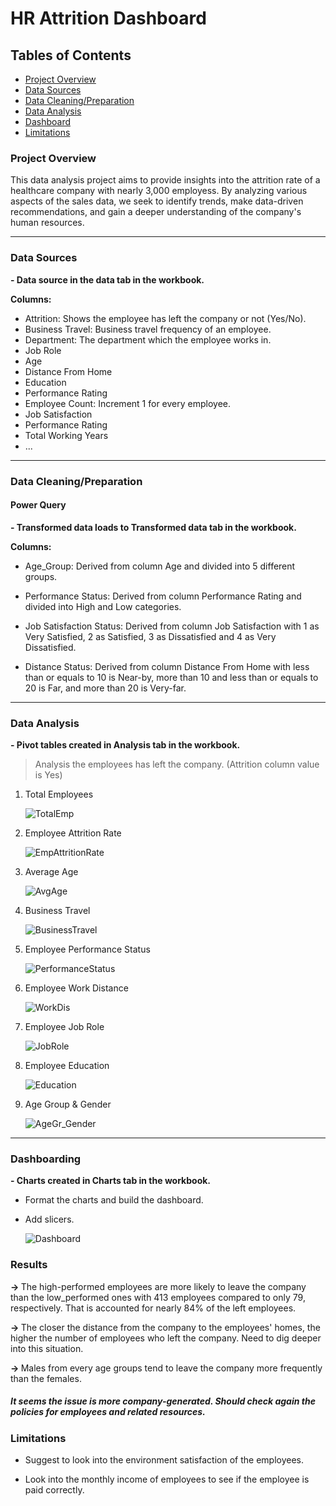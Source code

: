 # HR Attrition Dashboard
## Tables of Contents
- [Project Overview](https://github.com/Phatolic/HR#project-overview)
- [Data Sources](https://github.com/Phatolic/HR#data-sources)
- [Data Cleaning/Preparation](https://github.com/Phatolic/HR#data-cleaningpreparation)
- [Data Analysis](https://github.com/Phatolic/HR#data-analysis)
- [Dashboard](https://github.com/Phatolic/HR#dashboarding)
- [Limitations](https://github.com/Phatolic/HR#results#limitations)

### Project Overview

This data analysis project aims to provide insights into the attrition rate of a healthcare company with nearly 3,000 employess. By analyzing various aspects of the sales data, we seek to identify trends, make data-driven recommendations, and gain a deeper understanding of the company's human resources.  

---
### Data Sources

<b>- Data source in the data tab in the workbook.  </b>  

<b>Columns:</b>  
- Attrition: Shows the employee has left the company or not (Yes/No).  
- Business Travel: Business travel frequency of an employee.   
- Department:  The department which the employee works in.  
- Job Role  
- Age  
- Distance From Home  
- Education  
- Performance Rating  
- Employee Count: Increment 1 for every employee.  
- Job Satisfaction  
- Performance Rating    
- Total Working Years  
- ...

---
### Data Cleaning/Preparation

#### Power Query
<b>- Transformed data loads to Transformed data tab in the workbook.  </b>  

<b>Columns:</b>  

- Age_Group: Derived from column Age and divided into 5 different groups.  

- Performance Status: Derived from column Performance Rating and divided into High and Low categories.  

- Job Satisfaction Status: Derived from column Job Satisfaction with 1 as Very Satisfied, 2 as Satisfied, 3 as Dissatisfied and 4 as Very Dissatisfied.  

- Distance Status: Derived from column Distance From Home with less than or equals to 10 is Near-by, more than 10 and less than or equals to 20 is Far, and more than 20 is Very-far.
  
---
### Data Analysis   
<b>- Pivot tables created in Analysis tab in the workbook.  </b>  

> Analysis the employees has left the company. (Attrition column value is Yes)

1. Total Employees

    ![TotalEmp](https://github.com/Phatolic/HR/assets/144981161/942c5d29-20e2-4556-9773-9117be57a3d1)

2. Employee Attrition Rate 

    ![EmpAttritionRate](https://github.com/Phatolic/HR/assets/144981161/c54242e5-fead-41d9-8b92-127991204f52)

3. Average Age

    ![AvgAge](https://github.com/Phatolic/HR/assets/144981161/038e0868-7c0a-4f2d-8593-2938a0554c22)

4. Business Travel

    ![BusinessTravel](https://github.com/Phatolic/HR/assets/144981161/22c40f43-caac-47ce-b03d-ef1d7366bf0a)

5. Employee Performance Status

   ![PerformanceStatus](https://github.com/Phatolic/HR/assets/144981161/cbb2aa83-ccb7-4ca8-9027-e90ddb1606d7)

6. Employee Work Distance

    ![WorkDis](https://github.com/Phatolic/HR/assets/144981161/3fd0a6eb-bae3-4187-82ac-30d36791c3f0)

7. Employee Job Role
   
    ![JobRole](https://github.com/Phatolic/HR/assets/144981161/e77f0302-8d9b-4cf9-bc27-0630a2279095)

9. Employee Education
    
    ![Education](https://github.com/Phatolic/HR/assets/144981161/6433a0c8-82b0-45b4-ab5f-334cd85b8a45)

11. Age Group & Gender

    ![AgeGr_Gender](https://github.com/Phatolic/HR/assets/144981161/bf4d7c3d-d33f-4cc0-b8d5-a7ab3dc81d14)

---
### Dashboarding

<b>- Charts created in Charts tab in the workbook.  </b>
- Format the charts and build the dashboard.  
- Add slicers.
  
    ![Dashboard](https://github.com/Phatolic/HR/assets/144981161/ac85c00d-4acc-453f-a488-76584235e58c)

### Results

<b>-> </b>The high-performed employees are more likely to leave the company than the low_performed ones with 413 employees compared to only 79, respectively. That is accounted for nearly 84% of the left employees.  

<b>-> </b>The closer the distance from the company to the employees' homes, the higher the number of employees who left the company. Need to dig deeper into this situation.

<b>-> </b>Males from every age groups tend to leave the company more frequently than the females.

##### It seems the issue is more company-generated. Should check again the policies for employees and related resources.
### Limitations

- Suggest to look into the environment satisfaction of the employees.

- Look into the monthly income of employees to see if the employee is paid correctly.

